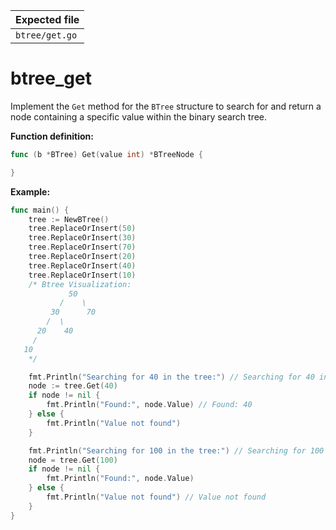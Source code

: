 | Expected file  |
| -------------- |
| `btree/get.go` |

# btree_get

Implement the `Get` method for the `BTree` structure to search for and return a node containing a specific value within the binary search tree.

**Function definition:**

```go
func (b *BTree) Get(value int) *BTreeNode {

}
```

**Example:**

```go
func main() {
    tree := NewBTree()
    tree.ReplaceOrInsert(50)
    tree.ReplaceOrInsert(30)
    tree.ReplaceOrInsert(70)
    tree.ReplaceOrInsert(20)
    tree.ReplaceOrInsert(40)
    tree.ReplaceOrInsert(10)
    /* Btree Visualization:
             50
           /    \
         30      70
        /  \
      20    40
     /
   10
    */

    fmt.Println("Searching for 40 in the tree:") // Searching for 40 in the tree:
    node := tree.Get(40)
    if node != nil {
        fmt.Println("Found:", node.Value) // Found: 40
    } else {
        fmt.Println("Value not found")
    }

    fmt.Println("Searching for 100 in the tree:") // Searching for 100 in the tree:
    node = tree.Get(100)
    if node != nil {
        fmt.Println("Found:", node.Value)
    } else {
        fmt.Println("Value not found") // Value not found
    }
}
```
